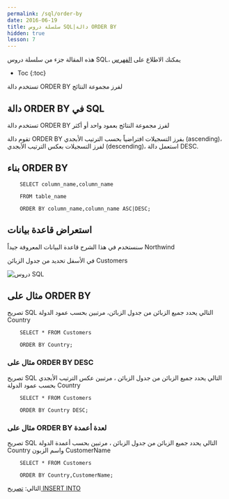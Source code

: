 ```yaml
---
permalink: /sql/order-by
date: 2016-06-19
title: سلسلة دروس SQL|دالة ORDER BY
hidden: true
lesson: 7
---
```


هذه المقالة جزء من سلسلة دروس SQL، يمكنك الاطلاع على [الفهرس](intro)

* Toc
{:toc}

تستخدم دالة ORDER BY لفرز مجموعة النتائج


## دالة ORDER BY في SQL


تستخدم دالة ORDER BY لفرز مجموعة النتائج بعمود واحد أو أكثر

تقوم دالة ORDER BY بفرز التسجيلات افتراضياً بحسب الترتيب الأبجدي (ascending)، لفرز التسجيلات بعكس الترتيب الأبجدي (descending)، استعمل دالة DESC.


## بناء ORDER BY


        SELECT column_name,column_name

        FROM table_name

        ORDER BY column_name,column_name ASC|DESC;


## استعراض قاعدة بيانات


سنستخدم في هذا الشرح قاعدة البيانات المعروفة جيداً Northwind 


في الأسفل تحديد من جدول الزبائن Customers

![دروس SQL](/assets/customers.png)


## مثال على ORDER BY


تصريح SQL التالي يحدد جميع الزبائن من جدول الزبائن، مرتبين بحسب عمود الدولة Country


		SELECT * FROM Customers

		ORDER BY Country; 



### مثال على ORDER BY DESC


تصريح SQL التالي يحدد جميع الزبائن من جدول الزبائن ، مرتبين عكس الترتيب الأبجدي  بحسب عمود الدولة Country

		SELECT * FROM Customers

		ORDER BY Country DESC;


### مثال على ORDER BY لعدة أعمدة



 تصريح SQL التالي يحدد جميع الزبائن من جدول الزبائن ، مرتبين بحسب أعمدة الدولة Country واسم الزبون CustomerName


		SELECT * FROM Customers

		ORDER BY Country,CustomerName;

التالي: [تصريح INSERT INTO](insert-into)
